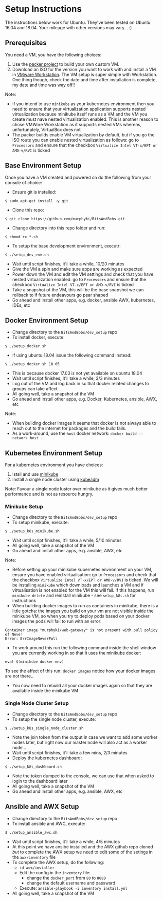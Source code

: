 # Setup Instructions
The instructions below work for Ubuntu.
They've been tested on Ubuntu 16.04 and 18.04.
Your mileage with other versions may vary... :)

## Prerequisites
You need a VM, you have the following choices:
1. Use the [packer project](../packer/readme.md) to build your own custom VM.
2. Download an ISO for the version you want to work with and install a VM in [VMware Workstation](https://www.vmware.com/products/workstation). The VM setup is super simple with Workstation. One thing though, check the date and time after installation is complete, my date and time was way off!!

Note:
- If you intend to use `minikube` as your kubernetes environment then you need to
ensure that your virtualization application supports nested virtualization because minikube itself runs as a VM and the VM you create must nave nested virtualization enabled. This is another reason to chose VMWare Workstation as it supports nested VMs whereas, unfortunately, VirtualBox does not
- The packer builds enable VM virtualization by default, but if you go the ISO route you can enable nested virtualization as follows: go to `Processors` and ensure that the checkbox `Virtualize Intel VT-x/EPT or AMD-v/RVI` is ticked

## Base Environment Setup
Once you have a VM created and powered on do the following from your console of choice:
- Ensure git is installed:
```
$ sudo apt-get install -y git
```
- Clone this repo:
```
$ git clone https://github.com/murphyki/BitsAndBobs.git
```
- Change directory into this repo folder and run:
```
$ chmod +x *.sh
```
- To setup the base development environment, executr:
```
$ ./setup_dev_env.sh
```
- Wait until script finishes, it'll take a while, 10/20 minutes
- Give the VM a spin and make sure apps are working as expected
- Power down the VM and edit the VM settings and check that you have nested virtualization enabled:  go to `Processors` and ensure that the checkbox `Virtualize Intel VT-x/EPT or AMD-v/RVI` is ticked
- Take a snapshot of the VM, this will be the base snapshot we can rollback to if future endeavours go pear shaped
- Go ahead and install other apps, e.g. docker, ansible AWX, kubernetes, IDEs, etc

## Docker Environment Setup
- Change directory to the `BitsAndBobs/dev_setup` repo
- To install docker, execute:
```
$ ./setup_docker.sh
```
  - If using ubuntu 18.04 issue the following command instead: 
```
$ ./setup_docker.sh 18.05
```
  - This is because docker 17.03 is not yet available on ubuntu 18.04
- Wait until script finishes, it'll take a while, 2/3 minutes
- Log out of the VM and log back in so that docker related changes to groups can take affect
- All going well, take a snapshot of the VM
- Go ahead and install other apps, e.g. Docker, Kubernetes, ansible, AWX, etc

Note:
- When building docker images it seems that docker is not always able to reach out to the internet for packages and the build fails.
- As a work-around, use the `host` docker network: `docker build --network host .`

## Kubernetes Environment Setup
For a kubernetes environment you have choices:
1. Istall and use [minikube](https://github.com/kubernetes/minikube)  
2. Install a single node cluster using [kubeadm](https://kubernetes.io/docs/tasks/tools/install-kubeadm/)

Note: Favour a single node luster over minikube as it gives much better performance and is not as resource hungry.

### Minikube Setup
- Change directory to the `BitsAndBobs/dev_setup` repo
- To setup minikube, execute: 
```
$ ./setup_k8s_minikube.sh
```
- Wait until script finishes, it'll take a while, 5/10 minutes
- All going well, take a snapshot of the VM
- Go ahead and install other apps, e.g. ansible, AWX, etc

Note:
- Before setting up your minikube kubernetes environment on your VM, ensure you have enabled virtualisation: go to `Processors` and check that the checkbox `Virtualize Intel VT-x/EPT or AMD-v/RVI` is ticked. We will be installing `minikube` which downloads and launches a VM and if virtualisation is not enabled for the VM this will fail. If this happens, run `minikube delete` and reinstall minikube - see `setup_k8s.sh` for instructions
- When building docker images to run as containers in minikube, there is a little gotcha: the images you build on your vm are not visible inside the minikube VM, so when you try to deploy pods based on your docker images the pods will fail to run with an error:
```
Container image "murphyki/web-gateway" is not present with pull policy of Never
Error: ErrImageNeverPull
```
- To work around this run the following command inside the shell window you are currently working in so that it uses the minikube docker:
```
eval $(minikube docker-env)
```
To see the affect of this run: `docker images` notice how your docker images are not there...
- You now need to rebuild all your docker images again so that they are available inside the minikube VM

### Single Node Cluster Setup
- Change directory to the `BitsAndBobs/dev_setup` repo
- To setup the single node cluster, execute: 
```
$ ./setup_k8s_single_node_cluster.sh
```
  - Note the join token from the output in case we want to add some worker nodes later, but right now our master node will also act as a worker node...
- Wait until script finishes, it'll take a few mins, 2/3 minutes
- Deploy the kubernetes dashboard: 
```
$ ./setup_k8s_dashboard.sh
```
  - Note the token dumped to the console, we can use that when asked to login to the dashboard later
- All going well, take a snapshot of the VM
- Go ahead and install other apps, e.g. ansible, AWX, etc


## Ansible and AWX Setup
- Change directory to the `BitsAndBobs/dev_setup` repo
- To install ansible and AWC, execute: 
```
$ ./setup_ansible_awx.sh
```
- Wait until script finishes, it'll take a while, 4/5 minutes
- At this point we have ansibe installed and the AWX github repo cloned _but_ to complete the AWX setup we need to edit some of the setings in the `awx/inventory` file
- To complete the AWX setup, do the following:
  - `cd awx/installer`
  - Edit the config in the `inventory` file:
    - change the `docker_port` from `80` to `8080`
    - change the default username and password
  - Execute: `ansible-playbook -i inventory install.yml`
- All going well, take a snapshot of the VM
